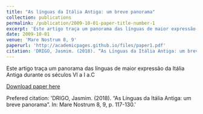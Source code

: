 ```yaml
---
title: "As línguas da Itália Antiga: um breve panorama"
collection: publications
permalink: /publication/2009-10-01-paper-title-number-1
excerpt: 'Este artigo traça um panorama das línguas de maior expressão da Itália Antiga durante os séculos VI a I a.C'
date: 2009-10-01
venue: 'Mare Nostrum 8, 9'
paperurl: 'http://academicpages.github.io/files/paper1.pdf'
citation: 'DRIGO, Jasmim. (2018). “As Línguas da Itália Antiga: um breve panorama”. In: Mare Nostrum 8, 9, p. 117-130.'
---
```

Este artigo traça um panorama das línguas de maior expressão da Itália Antiga durante os séculos VI a I a.C

[Download paper here](https://www.revistas.usp.br/marenostrum/article/view/143316/138068)

Prefered citation: 'DRIGO, Jasmim. (2018). “As Línguas da Itália Antiga: um breve panorama”. In: Mare Nostrum 8, 9, p. 117-130.'
